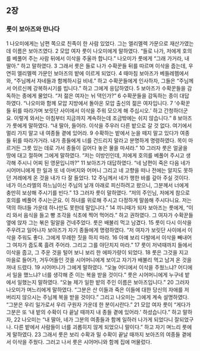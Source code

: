 ## 2장
### 룻이 보아즈와 만나다
1 나오미에게는 남편 쪽으로 친족이 한 사람 있었다. 그는 엘리멜렉 가문으로 재산가였는데 이름은 보아즈였다.
2 모압 여자 룻이 나오미에게 말하였다. “들로 나가, 저에게 호의를 베풀어 주는 사람 뒤에서 이삭을 주울까 합니다.” 나오미가 룻에게 “그래 가거라, 내 딸아.” 하고 말하였다.
3 그래서 룻은 들로 나가 수확꾼들 뒤를 따르며 이삭을 줍는데, 우연히 엘리멜렉 가문인 보아즈의 밭에 이르게 되었다.
4 때마침 보아즈가 베들레헴에서 와, “주님께서 자네들과 함께하시길 비네.” 하고 수확꾼들에게 인사하자, 그들은 “주님께서 어르신께 강복하시기를 빕니다.” 하고 그에게 응답하였다.
5 보아즈가 수확꾼들을 감독하는 종에게 물었다. “저 젊은 여자는 뉘 댁인가?”
6 수확꾼들을 감독하는 종이 대답하였다. “나오미와 함께 모압 지방에서 돌아온 모압 출신의 젊은 여자입니다.
7 ‘수확꾼들 뒤를 따라가며 보릿단 사이에서 이삭을 주워 모으게 해 주십시오.’ 하고 간청하더군요. 이렇게 와서는 아침부터 지금까지 계속하는데 조금밖에는 쉬지 않습니다.”
8 보아즈가 룻에게 말하였다. “내 딸아, 들어라. 이삭을 주우러 다른 밭으로 갈 것 없다. 여기에서 멀리 가지 말고 내 여종들 곁에 있어라.
9 수확하는 밭에서 눈을 떼지 말고 있다가 여종들 뒤를 따라가거라. 내가 종들에게 너를 건드리지 말라고 분명하게 명령하였다. 목이 마르거든 그릇 있는 데로 가서 종들이 길어다 놓은 물을 마셔라.”
10 그러자 룻은 얼굴을 땅에 대고 절하며 그에게 말하였다. “저는 이방인인데, 저에게 호의를 베풀어 주시고 생각해 주시니 어찌 된 영문입니까?”
11 보아즈가 대답하였다. “네 남편이 죽은 다음 네가 시어머니에게 한 일과 또 네 아버지와 어머니 그리고 네 고향을 떠나 전에는 알지도 못하던 겨레에게 온 것을 내가 다 잘 들었다.
12 주님께서 네가 행한 바를 갚아 주실 것이다. 네가 이스라엘의 하느님이신 주님의 날개 아래로 피신하려고 왔으니, 그분께서 너에게 충만히 보상해 주시기를 빈다.”
13 그러자 룻이 말하였다. “저의 주인님, 저에게 참으로 호의를 베풀어 주시는군요. 이 하녀를 위로해 주시고 다정하게 말씀해 주시다니요. 저는 댁의 하녀들 가운데 하나만도 못한데 말입니다.”
14 끼니때가 되자 보아즈는 룻에게, “이리 와서 음식을 들고 빵 조각을 식초에 찍어 먹어라.” 하고 권하였다. 그 여자가 수확꾼들 옆에 앉자 그는 볶은 밀알을 건네주었다. 룻은 배불리 먹고 남겼다.
15 룻이 다시 이삭을 주우려고 일어나자 보아즈가 자기 종들에게 명령하였다. “저 여자가 보릿단 사이에서 이삭을 주워도 좋다. 그에게 무례한 짓을 하지 마라.
16 아예 보리 다발에서 이삭을 빼내어 그 여자가 줍도록 흘려 주어라. 그리고 그를 야단치지 마라.”
17 룻이 저녁때까지 들에서 이삭을 줍고, 그 주운 것을 털어 보니 보리 한 에파가량이 되었다.
18 룻은 그것을 지고 마을로 들어가, 거두어들인 것을 시어머니에게 보이고 자기가 배불리 먹고 남겨 온 것을 꺼내 드렸다.
19 시어머니가 그에게 말하였다. “오늘 어디에서 이삭을 주웠느냐? 어디에서 일을 했느냐? 너를 생각해 준 이는 복을 받을 것이다.” 룻은 시어머니에게 누구네 밭에서 일했는지 말하였다. “오늘 제가 일한 밭의 주인 이름은 보아즈입니다.”
20 그러자 나오미가 며느리에게 말하였다. “그분은 산 이들과 죽은 이들에 대한 당신의 자애를 저버리지 않으시는 주님께 복을 받을 것이다.” 그리고 나오미는 그에게 계속 설명하였다. “그분은 우리 일가로서 우리 구원자 가운데 한 분이시란다.”
21 모압 여자 룻이 “게다가 그분은 또 ‘내 밭의 수확이 다 끝날 때까지 내 종들 곁에 있어라.’ 하셨습니다.” 하고 말하자,
22 나오미는 “내 딸아, 네가 그분의 여종들과 함께 일하러 나가게 되었다니 잘되었구나. 다른 밭에서 사람들이 너를 괴롭히지 않게 되었으니 말이다.” 하고 자기 며느리 룻에게 말하였다.
23 그래서 룻은 보리 수확과 밀 수확이 끝날 때까지 보아즈의 여종들 곁에서 이삭을 주웠다. 그러고 나서 룻은 시어머니와 함께 집에 머물렀다.
